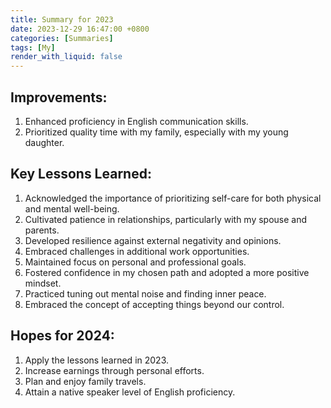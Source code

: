 ```yaml
---
title: Summary for 2023
date: 2023-12-29 16:47:00 +0800
categories: [Summaries]
tags: [My]
render_with_liquid: false
---
```


## Improvements:

1. Enhanced proficiency in English communication skills.
2. Prioritized quality time with my family, especially with my young daughter.

## Key Lessons Learned:

1. Acknowledged the importance of prioritizing self-care for both physical and mental well-being.
2. Cultivated patience in relationships, particularly with my spouse and parents.
3. Developed resilience against external negativity and opinions.
4. Embraced challenges in additional work opportunities.
5. Maintained focus on personal and professional goals.
6. Fostered confidence in my chosen path and adopted a more positive mindset.
7. Practiced tuning out mental noise and finding inner peace.
8. Embraced the concept of accepting things beyond our control.

## Hopes for 2024:

1. Apply the lessons learned in 2023.
2. Increase earnings through personal efforts.
3. Plan and enjoy family travels.
4. Attain a native speaker level of English proficiency.

 
